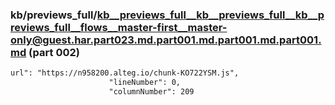 ### kb/previews_full/kb__previews_full__kb__previews_full__kb__previews_full__flows__master-first__master-only@guest.har.part023.md.part001.md.part001.md.part001.md (part 002)

```md
url": "https://n958200.alteg.io/chunk-KO722YSM.js",
                      "lineNumber": 0,
                      "columnNumber": 209
                    
```

```
